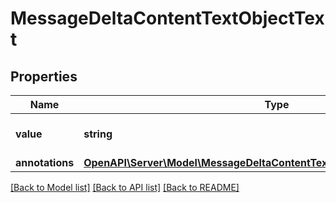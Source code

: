 # MessageDeltaContentTextObjectText

## Properties
Name | Type | Description | Notes
------------ | ------------- | ------------- | -------------
**value** | **string** | The data that makes up the text. | [optional] 
**annotations** | [**OpenAPI\Server\Model\MessageDeltaContentTextObjectTextAnnotationsInner**](MessageDeltaContentTextObjectTextAnnotationsInner.md) |  | [optional] 

[[Back to Model list]](../README.md#documentation-for-models) [[Back to API list]](../README.md#documentation-for-api-endpoints) [[Back to README]](../README.md)


